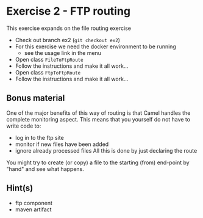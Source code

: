 # Exercise 2 - FTP routing

This exercise expands on the file routing exercise

* Check out branch ex2 (`git checkout ex2`)
* For this exercise we need the docker environment to be running
    * see the usage link in the menu
* Open class `FileToFtpRoute`
* Follow the instructions and make it all work...
* Open class `FtpToFtpRoute`
* Follow the instructions and make it all work...

## Bonus material 

One of the major benefits of this way of routing is that Camel handles the complete monitoring aspect.
This means that you yourself do not have to write code to:
* log in to the ftp site
* monitor if new files have been added
* ignore already processed files
All this is done by just declaring the route

You might try to create (or copy) a file to the starting (from) end-point by "hand" and see what happens.

## Hint(s)

* ftp component
* maven artifact